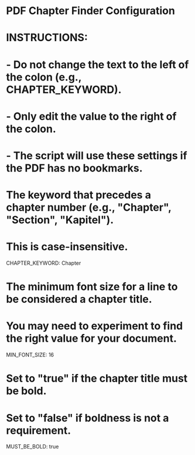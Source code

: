 # PDF Chapter Finder Configuration
# INSTRUCTIONS:
# - Do not change the text to the left of the colon (e.g., CHAPTER_KEYWORD).
# - Only edit the value to the right of the colon.
# - The script will use these settings if the PDF has no bookmarks.
# The keyword that precedes a chapter number (e.g., "Chapter", "Section", "Kapitel").
# This is case-insensitive.
CHAPTER_KEYWORD: Chapter

# The minimum font size for a line to be considered a chapter title.
# You may need to experiment to find the right value for your document.
MIN_FONT_SIZE: 16

# Set to "true" if the chapter title must be bold.
# Set to "false" if boldness is not a requirement.
MUST_BE_BOLD: true